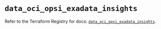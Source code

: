# `data_oci_opsi_exadata_insights`

Refer to the Terraform Registry for docs: [`data_oci_opsi_exadata_insights`](https://registry.terraform.io/providers/oracle/oci/6.18.0/docs/data-sources/opsi_exadata_insights).
